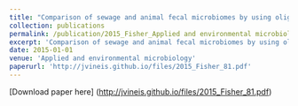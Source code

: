 ```yaml
---
title: "Comparison of sewage and animal fecal microbiomes by using oligotyping reveals potential human fecal indicators in multiple taxonomic groups"
collection: publications
permalink: /publication/2015_Fisher_Applied and environmental microbiology_81
excerpt: 'Comparison of sewage and animal fecal microbiomes by using oligotyping reveals potential human fecal indicators in multiple taxonomic groups'
date: 2015-01-01
venue: 'Applied and environmental microbiology'
paperurl: 'http://jvineis.github.io/files/2015_Fisher_81.pdf'
---
```

[Download paper here] (http://jvineis.github.io/files/2015_Fisher_81.pdf)